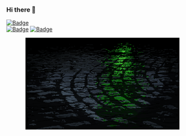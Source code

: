 ### Hi there 👋
[![Badge](https://v1-692dnyxtj7g5.runkit.sh/)](https://www.linkedin.com/in/1024-m/)  
[![Badge](https://v3-46tskawgf7dp.runkit.sh/)](https://huggingface.co/1024m)
[![Badge](https://v4-69o3lox0p6fp.runkit.sh/)](https://github.com/1024-m)


<p align="center"><img style="width: 80%" src="./assets/github-display.gif" alt="profile display gif" />
</p>




<!--
**1024-m/1024-m** is a ✨ _special_ ✨ repository because its `README.md` (this file) appears on your GitHub profile.

Here are some ideas to get you started:

- 🔭 I’m currently working on ...
- 🌱 I’m currently learning ...
- 👯 I’m looking to collaborate on ...
- 🤔 I’m looking for help with ...
- 💬 Ask me about ...
- 📫 How to reach me: ...
- 😄 Pronouns: ...
- ⚡ Fun fact: ...
-->
